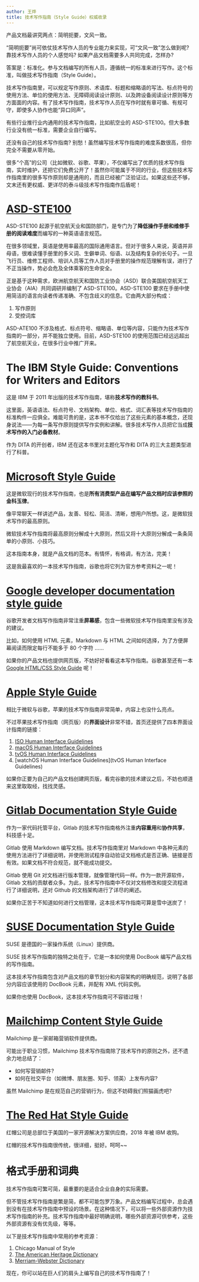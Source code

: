```yaml
---
author: 王烨
title: 技术写作指南（Style Guide）权威收录
---
```


产品文档最讲究两点：简明扼要，文风一致。

“简明扼要”尚可依仗技术写作人员的专业能力来实现，可“文风一致”怎么做到呢? 靠技术写作人员的个人感觉吗? 如果产品文档需要多人共同完成，怎样办?

答案是：标准化。参与文档编写的所有人员，遵循统一的标准来进行写作。这个标准，叫做技术写作指南（Style Guide）。

技术写作指南里，可以规定写作原则、术语库、标题和缩略语的写法、标点符号的使用方法、单位的使用方法、无障碍阅读设计原则、以及跨设备阅读设计原则等方方面面的内容。有了技术写作指南，技术写作人员在写作时就有章可循、有规可守，即使多人协作也能“异口同声”。

有些行业推行业内通用的技术写作指南，比如航空业的 ASD-STE100。但大多数行业没有统一标准，需要企业自行编写。

还没有自己的技术写作指南? 别愁！虽然编写技术写作指南的难度系数很高，但你完全不需要从零开始。

很多“个高”的公司（比如微软、谷歌、苹果），不仅编写出了优质的技术写作指南，实时维护，还把它们免费公开了！虽然你可能属于不同的行业，但这些技术写作指南里的很多写作原则却是通用的，而且已经被广泛验证过。如果这些还不够，文末还有更权威、更详尽的泰斗级技术写作指南作后盾呢！


# [ASD-STE100](http://www.asd-ste100.org/request.html)

ASD-STE100 起源于航空航天业和国防部门，是专门为了**降低操作手册和维修手册的阅读难度**而编写的一种英语语言规范。

在很多领域里，英语是使用率最高的国际通用语言。但对于很多人来说，英语并非母语，很难读懂手册里的多义词、生僻单词、俗语、以及结构复杂的长句子。一旦飞行员、维修工程师、培训人员等工作人员对手册里的操作规范理解有误，进行了不正当操作，势必会危及全体乘客的生命安全。

正是基于这种需求，欧洲航空航天和国防工业协会（ASD）联合美国航空航天工业协会（AIA）共同调研并编制了 ASD-STE100。ASD-STE100 要求在手册中使用简洁的语言向读者传递准确、不包含歧义的信息。它由两大部分构成：
1. 写作原则
2. 受控词库

ASD-ATE100 不涉及格式、标点符号、缩略语、单位等内容，只能作为技术写作指南的一部分，并不能独立使用。目前，ASD-STE100 的使用范围已经远远超出了航空航天业，在很多行业中推广开来。

# The IBM Style Guide: Conventions for Writers and Editors

这是 IBM 于 2011 年出版的技术写作指南，堪称**技术写作的教科书**。

这里面，英语语法、标点符号、文档架构、单位、格式、词汇表等技术写作指南的标准构件一应俱全。难能可贵的是，这本书不仅给出了这些元素的基本概念，还现身说法——为每一条写作原则提供写作实例和讲解。很多技术写作人员把它当成**技术写作的入门必备教材**。

作为 DITA 的开创者，IBM 还在这本书里对主题化写作和 DITA 的三大主题类型进行了科普。

# [Microsoft Style Guide](https://docs.microsoft.com/zh-cn/style-guide/welcome/)

这是微软现行的技术写作指南，也是**所有消费型产品在编写产品文档时应该参照的金科玉律**。

像平常聊天一样讲述产品，友善、轻松、简洁、清晰，想用户所想。这，是微软技术写作的最高原则。

微软技术写作指南将最高原则分解成十大原则，然后又将十大原则分解成一条条简单的小原则、小技巧。

这本指南本身，就是产品文档的范本。有情怀，有格调，有方法，完美！

这是我最喜欢的一本技术写作指南，谷歌也将它列为官方参考资料之一呢！

# [Google developer documentation style guide](https://developers.google.cn/style)

谷歌开发者文档写作指南非常注重**屏幕感**，包含一些微软技术写作指南里没有涉及的建议。

比如，如何使用 HTML 元素，Markdown 与 HTML 之间如何选择，为了方便屏幕阅读而限定每行不能多于 80 个字符 …… 

如果你的产品文档也提供网页版，不妨好好看看这本写作指南。谷歌甚至还有一本 [Google HTML/CSS Style Guide](https://google.github.io/styleguide/htmlcssguide.html) 呢！

# [Apple Style Guide](https://help.apple.com/applestyleguide/#/)

相比于微软与谷歌，苹果的技术写作指南非常简单，内容上也没什么亮点。

不过苹果技术写作指南（网页版）的**界面设计**非常不错，首页还提供了四本界面设计指南的链接：
1. [ISO Human Interface Guidelines](https://developer.apple.com/library/ios/#documentation/UserExperience/Conceptual/MobileHIG/Introduction/Introduction.html)
2. [macOS Human Interface Guidelines](https://developer.apple.com/library/content/documentation/UserExperience/Conceptual/OSXHIGuidelines/index.html#/)
3. [tvOS Human Interface Guidelines](https://developer.apple.com/tvos/human-interface-guidelines/)
4. [watchOS Human Interface Guidelines](tvOS Human Interface Guidelines)

如果你正要为自己的产品文档创建网页版，看完谷歌的技术建议之后，不妨也顺道来这里取取经，找找灵感。

# [Gitlab Documentation Style Guide](https://docs.gitlab.com/ee/development/documentation/styleguide/index.html)

作为一家代码托管平台，Gitlab 的技术写作指南格外注重**内容重用**和**协作共享**，科技感十足。

Gitlab 使用 Markdown 编写文档。技术写作指南里对 Markdown 中各种元素的使用方法进行了详细说明，并使用测试程序自动验证文档格式是否正确、链接是否有效。如果文档不符合规范，就不能成功提交。

Gitlab 使用 Git 对文档进行版本管理，就像管理代码一样。作为一款开源软件，Gitlab 文档的贡献者众多。为此，技术写作指南中不仅对文档修改和提交流程进行了详细说明，还对 Github 的文档架构进行了详尽的阐述。

如果你正苦于不知道如何进行文档管理，这本技术写作指南可算是雪中送炭了！

# [SUSE Documentation Style Guide](https://documentation.suse.com/en-us/style/current/single-html/docu_styleguide/#)

SUSE 是德国的一家操作系统（Linux）提供商。

SUSE 技术写作指南的独特之处在于，它是一本如何使用 DocBook 编写产品文档的写作指南。

这本技术写作指南包含对产品文档的章节划分和内容架构的明确规范，说明了各部分内容应该使用的 DocBook 元素，并配有 XML 代码实例。

如果你也使用 DocBook，这本技术写作指南可不容错过哦！

# [Mailchimp Content Style Guide](https://styleguide.mailchimp.com/)

Mailchimp 是一家邮箱营销软件提供商。

可能出于职业习惯，Mailchimp 技术写作指南除了技术写作的原则之外，还不遗余力地总结了：
- 如何写营销邮件?
- 如何在社交平台（如微博、朋友圈、知乎、领英）上发布内容?

虽然 Mailchimp 是在规范自己的营销行为，但这不妨碍我们照猫画虎吧?

# [The Red Hat Style Guide](http://stylepedia.net/style/)

红帽公司是总部位于美国的一家开源解决方案供应商，2018 年被 IBM 收购。

红帽的技术写作指南很传统，很详细，挺好。呵呵~~

# 格式手册和词典

技术写作指南可繁可简，最重要的是适合企业自身的实际需要。

但不管技术写作指南是繁是简，都不可能包罗万象。产品文档编写过程中，总会遇到没有在技术写作指南中预设的场景。在这种情况下，可以将一些外部资源作为技术写作指南的补充。技术写作指南中最好明确说明，哪些外部资源可供参考，这些外部资源有没有优先级，等等。

以下是技术写作指南中常用的参考资源：
1. Chicago Manual of Style
2. [The American Heritage Dictionary](https://ahdictionary.com/)
3. [Merriam-Webster Dictionary](https://www.merriam-webster.com/)

现在，你可以站在巨人们的肩头上编写自己的技术写作指南了！



